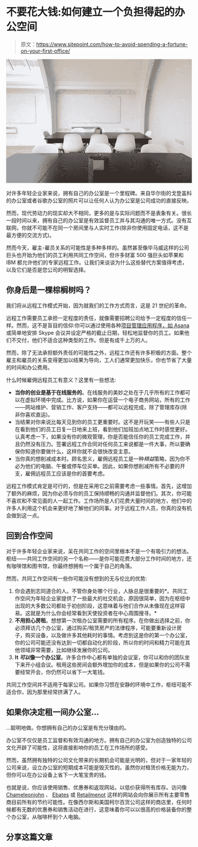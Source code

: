 # 不要花大钱:如何建立一个负担得起的办公空间

> 原文：<https://www.sitepoint.com/how-to-avoid-spending-a-fortune-on-your-first-office/>

![How to set up an affordable office space](img/bbbf96b7602b582f297dae9cdf6c00cc.png)

对许多年轻企业家来说，拥有自己的办公室是一个里程碑。来自华尔街的戈登盖科的办公室或者谷歌办公室的照片可以让任何人认为办公室是公司成功的直接反映。

然而，现代劳动力的现实却大不相同，更多的是与实际问题而不是表象有关。很长一段时间以来，拥有自己的办公室是有效监督员工并与其沟通的唯一方式。没有互联网，你就不可能不在同一个房间里与人实时工作(除非你使用固定电话，这不是最方便的交流方式)。

然而今天，雇主-雇员关系的可能性是多种多样的。虽然甚至像毕马威这样的公司巨头也开始为他们的员工利用共同工作空间，但许多财富 500 强巨头如苹果和 IBM 都允许他们的专家远程工作。让我们来谈谈为什么这些替代方案值得考虑，以及它们是否是您公司的明智选择。

## 你身后是一棵棕榈树吗？

我们将从远程工作模式开始，因为就我们的工作方式而言，这是 21 世纪的革命。

远程工作需要员工承担一定程度的责任，就像需要招聘公司给予一定程度的信任一样。然而，这不是盲目的信仰:你可以通过使用各种[项目管理应用程序，如 Asana](http://blog.hubstaff.com/how-to-use-asana-for-project-management/) 或简单地安排 Skype 会议并设定严格的截止日期，轻松地监督你的员工。如果他们不交付，他们不适合这种类型的工作。但是有成千上万的人。

然而，除了无法承担额外责任的可能性之外，远程工作还有许多积极的方面。整个雇主和雇员的关系变得更加以结果为导向，工人们通常更加快乐，你也节省了大量的时间和办公费用。

什么时候雇佣远程员工有意义？这里有一些想法:

*   **当你的创业是基于在线服务的**。在线服务的美妙之处在于几乎所有的工作都可以在虚拟环境中完成。比方说，如果你在运营一个电子商务网站，所有的工作——网站维护、营销工作、客户支持——都可以远程完成，除了管理库存(除非你喜欢直运)。
*   当结果对你来说比每天见到你的员工更重要时。这不是开玩笑——有些人只是在看到他们的员工日复一日地来上班，看到他们加班加点地工作时感觉更好。认真考虑一下，如果没有你的微观管理，你是否能信任你的员工完成工作，并且仍然没有压力。签署远程工作合同对任何员工来说都是一件大事，所以要确保你知道你要做什么，这样你就不会很快改变主意。
*   当你真的想削减成本时。顾名思义，雇佣远程员工是一种*精益*策略，因为你不必为他们的电脑、午餐或停车位买单。因此，如果你想削减所有不必要的开支，雇佣远程员工应该是你的首要考虑。

远程工作模式肯定是可行的，但是在采用它之前需要考虑一些事情。首先，这增加了额外的麻烦，因为你必须与你的员工保持顺畅的沟通并监督他们。其次，你可能不喜欢和不常见面的人一起工作。工作场所是人们花费大量时间的地方，他们中的许多人利用这个机会来更好地了解他们的同事。对于远程工作人员，你真的没有机会做到这一点。

## 回到合作空间

对于许多年轻企业家来说，呆在共同工作的空间里根本不是一个有吸引力的想法。枢纽——共同工作空间的另一个名称——是你可能花费大部分工作时间的地方，还有咖啡馆和图书馆，你最终想拥有一个属于自己的角落。

然而，共同工作空间有一些你可能没有想到的无与伦比的优势:

1.  你会遇到志同道合的人。不管你身处哪个行业，人脉总是很重要的*。共同工作空间为年轻企业家提供了一些最大的社交机会，原因很简单，因为在枢纽中出现的大多数公司都处于初创阶段，这意味着与他们合作从未像现在这样容易。这就是为什么你会经常看到天使投资者在中心周围搜寻。*
2.  **不用担心房租**。想想第一次租办公室需要的所有程序。在你做出选择之前，你必须拜访几个办公室，通过购买/租赁房产的法律程序，可能要重新设计房子，购买设备，以及做许多其他耗时的事情。考虑到这是你的第一个办公室，你的公司可能还没有达到一切都自动化的阶段，所以你的时间和精力可能在其他领域非常需要，比如继续发展你的公司。
3.  **It *可以*像一个办公室**。许多合作中心都有单独的会议室，你可以和你的团队坐下来开小组会议。租用这些房间会额外增加你的成本，但是如果你的公司不需要经常开会，你仍然可以省下一大笔钱。

共同工作空间并不适用于每家公司。如果你习惯在安静的环境中工作，枢纽可能不适合你，因为那里经常挤满了人。

## 如果你决定租一间办公室…

…聪明地做。你想拥有自己的办公室是有充分理由的。

办公室不仅仅是员工监督和有效沟通的地方。拥有自己的办公室为创造独特的公司文化开辟了可能性，这将直接影响你的员工在工作场所的感受。

然而，虽然拥有独特的公司文化带来的长期机会可能是光明的，但对于一家年轻的公司来说，设立办公室的短期成本可能是毁灭性的。虽然你对租赁价格无能为力，但你可以在办公设备上省下一大笔宝贵的钱。

也就是说，你应该使用销售、优惠券和返现网站，以低价获得所有库存。访问像 [Chameleonjohn](https://www.chameleonjohn.com/) 、 [Ebates](https://www.ebates.com/) 或 [Retailmenot](https://www.retailmenot.com/) 这样的网站会向你展示所有主要零售商目前所有的节约可能性。在像西尔斯和美国柯尔百货公司这样的商店里，任何时候都有无数的优惠券和销售活动在进行，这意味着你可以以很高的价格装备你的整个办公室，从咖啡杯到个人电脑。

## 分享这篇文章